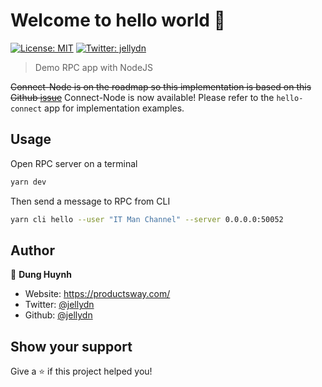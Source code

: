 # Welcome to hello world 👋

[![License: MIT](https://img.shields.io/badge/License-MIT-yellow.svg)](#)
[![Twitter: jellydn](https://img.shields.io/twitter/follow/jellydn.svg?style=social)](https://twitter.com/jellydn)

> Demo RPC app with NodeJS

~~Connect-Node is on the roadmap so this implementation is based on this Github [issue](https://github.com/bufbuild/protobuf-es/issues/252#issuecomment-1282549160)~~
Connect-Node is now available! Please refer to the `hello-connect` app for implementation examples.

## Usage

Open RPC server on a terminal

```sh
yarn dev
```

Then send a message to RPC from CLI

```sh
yarn cli hello --user "IT Man Channel" --server 0.0.0.0:50052
```

## Author

👤 **Dung Huynh**

- Website: https://productsway.com/
- Twitter: [@jellydn](https://twitter.com/jellydn)
- Github: [@jellydn](https://github.com/jellydn)

## Show your support

Give a ⭐️ if this project helped you!
